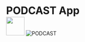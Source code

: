 <h1 style="margin: 0 auto;">PODCAST <span>App</span> </h1>
<a href="/"><img src="https://encrypted-tbn0.gstatic.com/images?q=tbn%3AANd9GcT_BH7SbtXg7OvFZNcqQGjGAjVZ6zwIRzz6zf0ta4YJKOQUJq1u" width="50px" alt=""></a>
<img src="https://podfm.ru/app/uploads/2019/05/spreaker-logo-1000x562.png" alt="PODCAST">
